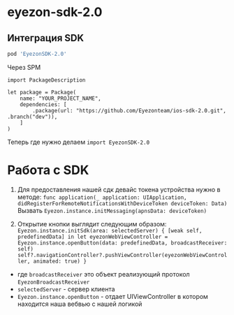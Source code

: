 # eyezon-sdk-2.0

## Интеграция SDK
```ruby
pod 'EyezonSDK-2.0'
```
Через SPM

```// swift-tools-version:4.0
import PackageDescription

let package = Package(
    name: "YOUR_PROJECT_NAME",
    dependencies: [
        .package(url: "https://github.com/Eyezonteam/ios-sdk-2.0.git", .branch("dev")),
    ]
)
```
Теперь где нужно делаем `import EyezonSDK-2.0`

# Работа c SDK
1. Для предоставления нашей сдк девайс токена устройства нужно в методе:
`func application(_ application: UIApplication, didRegisterForRemoteNotificationsWithDeviceToken deviceToken: Data) `
Вызвать  `Eyezon.instance.initMessaging(apnsData: deviceToken)`

2. Открытие кнопки выглядит следующим образом:
`Eyezon.instance.initSdk(area: selectedServer) { [weak self, predefinedData] in
    let eyezonWebViewController = Eyezon.instance.openButton(data: predefinedData, broadcastReceiver: self)
    self?.navigationController?.pushViewController(eyezonWebViewController, animated: true)
}`
- где `broadcastReceiver` это объект реализующий протокол `EyezonBroadcastReceiver`
- `selectedServer` - сервер клиента
- `Eyezon.instance.openButton` - отдает UIViewController в котором находится наша вебвью с нашей логикой

